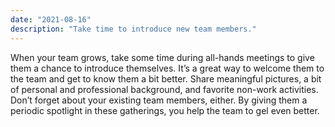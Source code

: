 ```yaml
---
date: "2021-08-16"
description: "Take time to introduce new team members."
---
```


When your team grows, take some time during all-hands meetings to give them a chance to introduce themselves. It’s a great way to welcome them to the team and get to know them a bit better. Share meaningful pictures, a bit of personal and professional background, and favorite non-work activities. Don’t forget about your existing team members, either. By giving them a periodic spotlight in these gatherings, you help the team to gel even better. 